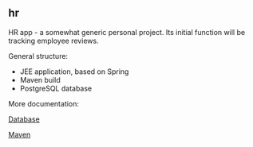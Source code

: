 ## hr
HR app - a somewhat generic personal project. Its initial function will be tracking employee reviews.

General structure:

- JEE application, based on Spring
- Maven build
- PostgreSQL database 

More documentation:

[Database](md/dbsetup.md)

[Maven](md/maven.md)
